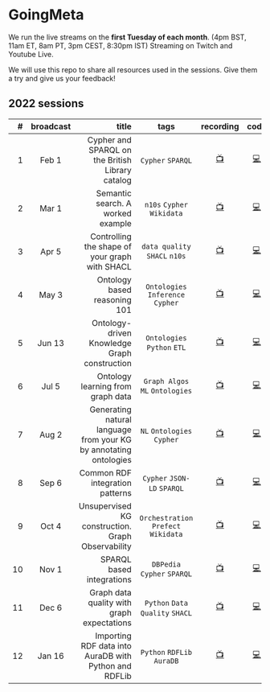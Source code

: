 # GoingMeta

We run the live streams on the **first Tuesday of each month**.
(4pm BST, 11am ET, 8am PT, 3pm CEST, 8:30pm IST) 
Streaming on Twitch and Youtube Live.

We will use this repo to share all resources used in the sessions. Give them a try and give us your feedback!

## 2022 sessions

| #  | broadcast | title |tags| recording  | code |
|---:|:-----:| -----:|:---------:|:--------------------------:|:---:|
| 1  | Feb 1 | Cypher and SPARQL on the British Library catalog |`Cypher` `SPARQL`| [📺](https://www.youtube.com/watch?v=NQqWBnyQlS4) | [💻](https://github.com/jbarrasa/goingmeta/tree/main/session1) |
| 2  | Mar 1 | Semantic search. A worked example |`n10s` `Cypher` `Wikidata`| [📺](https://www.youtube.com/watch?v=y6eCKIRsA64) | [💻](https://github.com/jbarrasa/goingmeta/tree/main/session2) |
| 3  | Apr 5 | Controlling the shape of your graph with SHACL |`data quality` `SHACL` `n10s`| [📺](https://youtu.be/Zkgu7YauOfs?t=693) | [💻](https://github.com/jbarrasa/goingmeta/tree/main/session3) |
| 4  | May 3 | Ontology based reasoning 101 |`Ontologies` `Inference` `Cypher`| [📺](https://www.youtube.com/watch?v=XX7Ppc5T0GE) | [💻](https://github.com/jbarrasa/goingmeta/tree/main/session4) |
| 5  | Jun 13 | Ontology-driven Knowledge Graph construction |`Ontologies` `Python` `ETL`| [📺](https://www.youtube.com/watch?v=05Wkg1p34ek) | [💻](https://github.com/jbarrasa/goingmeta/tree/main/session5) |
| 6  | Jul 5 | Ontology learning from graph data |`Graph Algos` `ML` `Ontologies`| [📺](https://www.youtube.com/watch?v=fpt-OsGOzmo&t=1060s) | [💻](https://github.com/jbarrasa/goingmeta/tree/main/session6) |
| 7  | Aug 2 | Generating natural language from your KG by annotating ontologies |`NL` `Ontologies` `Cypher`| [📺](https://youtu.be/Y_IygO4MOqc?t=445) | [💻](https://github.com/jbarrasa/goingmeta/tree/main/session7) |
| 8  | Sep 6 | Common RDF integration patterns |`Cypher` `JSON-LD` `SPARQL`| [📺](https://www.youtube.com/watch?v=iCrdR86AorU) | [💻](https://github.com/jbarrasa/goingmeta/tree/main/session8) |
| 9  | Oct 4 | Unsupervised KG construction. Graph Observability |`Orchestration` `Prefect` `Wikidata`| [📺](https://www.youtube.com/watch?v=YVaj2LEqDn0) | [💻](https://github.com/jbarrasa/goingmeta/tree/main/session9) |
| 10  | Nov 1 | SPARQL based integrations |`DBPedia` `Cypher` `SPARQL`| [📺](https://www.youtube.com/watch?v=nG62SzxOBJc) | [💻](https://github.com/jbarrasa/goingmeta/tree/main/session10) |
| 11  | Dec 6 | Graph data quality with graph expectations |`Python` `Data Quality` `SHACL`| [📺](https://www.youtube.com/watch?v=JrBOvdVkjU4) | [💻](https://github.com/jbarrasa/goingmeta/tree/main/session11) |
| 12  | Jan 16 | Importing RDF data into AuraDB with Python and RDFLib |`Python` `RDFLib` `AuraDB`| [📺](https://youtu.be/DWINSvRxIbw?t=927) | [💻](https://github.com/jbarrasa/goingmeta/tree/main/session11) |



